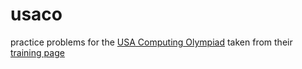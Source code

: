# usaco

practice problems for the [USA Computing Olympiad](http://www.usaco.org/) taken
from their [training page](http://train.usaco.org/usacogate)
